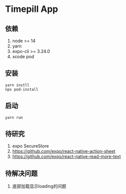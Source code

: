 # Timepill App

## 依赖
1. node >= 14
1. yarn
1. expo-cli >= 3.24.0
1. xcode pod


## 安装
```
yarn instll
npx pod-install
```

## 启动
```
yarn run
```

## 待研究
1. expo SecureStore
1. https://github.com/expo/react-native-action-sheet
1. https://github.com/expo/react-native-read-more-text

## 待解决问题
1. 底部加载显示loading的问题